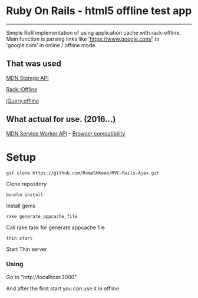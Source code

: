 # Ruby On Rails - html5 offline test app

***
Simple RoR implementation of using application cache with rack-offline.
Main function is parsing links like 'https://www.google.com/' to 'google.com' in online / offline mode.

## That was used

[MDN Storage API](https://developer.mozilla.org/en-US/docs/Web/API/Storage)

[Rack::Offline](https://github.com/wycats/rack-offline)

[jQuery.offline](https://github.com/wycats/jquery-offline)


## What actual for use. (2016...)

[MDN Service Worker API](https://developer.mozilla.org/en-US/docs/Web/API/Service_Worker_API) - [Browser compatibility](http://caniuse.com/#feat=serviceworkers)


# Setup
```
git clone https://github.com/RomaShKeee/MVC-Rails-Ajax.git
```
Clone repository
```
bundle install
```
Install gems
```
rake generate_appcache_file
```
Call rake task for generate appcache file
```
thin start
```
Start Thin server


### Using

Go to "http://localhost:3000"

And after the first start you can use it in offline.


